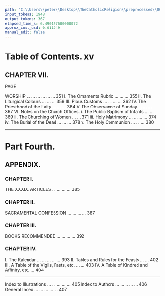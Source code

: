 ```yaml
---
path: "C:\\Users\\peter\\Desktop\\TheCatholicReligion\\preprocessed\\00019.jpg"
input_tokens: 1948
output_tokens: 367
elapsed_time_s: 6.490197600000072
approx_cost_usd: 0.011349
manual_edit: false
---
```

# Table of Contents. xv

## CHAPTER VII.
PAGE

WORSHIP ... ... ... ... ... ... 351
I. The Ornaments Rubric ... ... ... 355
II. The Liturgical Colours ... ... ... 359
III. Pious Customs ... ... ... ... 362
IV. The Priesthood of the Laity ... ... ... 364
V. The Observance of Sunday ... ... ... 367
VI. Notes on the Church Offices.
    i. The Public Baptism of Infants ... ... 369
    ii. The Churching of Women ... ... 371
    iii. Holy Matrimony ... ... ... ... 374
    iv. The Burial of the Dead ... ... ... 378
    v. The Holy Communion ... ... ... 380

---

# Part Fourth.

## APPENDIX.

### CHAPTER I.
THE XXXIX. ARTICLES ... ... ... ... 385

### CHAPTER II.
SACRAMENTAL CONFESSION ... ... ... ... 387

### CHAPTER III.
BOOKS RECOMMENDED ... ... ... ... 392

### CHAPTER IV.
I. The Kalendar ... ... ... ... ... 393
II. Tables and Rules for the Feasts ... ... 402
III. A Table of the Vigils, Fasts, etc. ... ... 403
IV. A Table of Kindred and Affinity, etc. ... 404

---

Index to Illustrations ... ... ... ... ... 405
Index to Authors ... ... .. ... ... 406
General Index ... ... ... ... ... 407